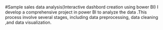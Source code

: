 #Sample sales data analysis(Interactive dashbord creation using bower BI)
I develop a comprehensive project in power BI to analyze the data .This process involve several stages, including data preprocessing, data cleaning ,and data visualization.
